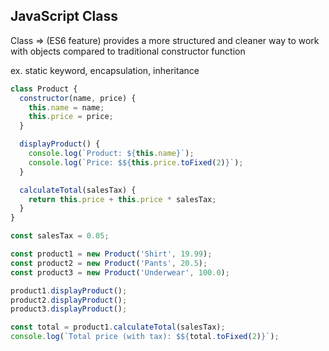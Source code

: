 ## JavaScript Class

Class => (ES6 feature) provides a more structured and cleaner way to work with objects compared to traditional constructor function

ex. static keyword, encapsulation, inheritance

```javascript
class Product {
  constructor(name, price) {
    this.name = name;
    this.price = price;
  }

  displayProduct() {
    console.log(`Product: ${this.name}`);
    console.log(`Price: $${this.price.toFixed(2)}`);
  }

  calculateTotal(salesTax) {
    return this.price + this.price * salesTax;
  }
}

const salesTax = 0.05;

const product1 = new Product('Shirt', 19.99);
const product2 = new Product('Pants', 20.5);
const product3 = new Product('Underwear', 100.0);

product1.displayProduct();
product2.displayProduct();
product3.displayProduct();

const total = product1.calculateTotal(salesTax);
console.log(`Total price (with tax): $${total.toFixed(2)}`);
```

